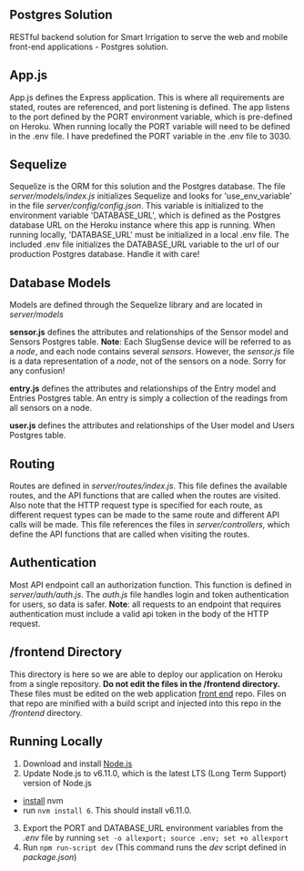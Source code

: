 ## Postgres Solution

RESTful backend solution for Smart Irrigation to serve the web and mobile front-end applications - Postgres solution.

## App.js

App.js defines the Express application. This is where all requirements are stated, routes are referenced, and port listening is defined. The app listens to the port defined by the PORT environment variable, which is pre-defined on Heroku. When running locally the PORT variable will need to be defined in the .env file. I have predefined the PORT variable in the .env file to 3030.

## Sequelize

Sequelize is the ORM for this solution and the Postgres database. The file *server/models/index.js* initializes Sequelize and looks for 'use\_env\_variable' in the file *server/config/config.json*. This variable is initialized to the environment variable 'DATABASE\_URL', which is defined as the Postgres database URL on the Heroku instance where this app is running. When running locally, 'DATABASE\_URL' must be initialized in a local .env file. The included .env file initializes the DATABASE_URL variable to the url of our production Postgres database. Handle it with care!

## Database Models

Models are defined through the Sequelize library and are located in *server/models*

**sensor.js** defines the attributes and relationships of the Sensor model and Sensors Postgres table. **Note**: Each SlugSense device will be referred to as a *node*, and each node contains several *sensors*. However, the *sensor.js* file is a data representation of a *node*, not of the sensors on a node. Sorry for any confusion!

**entry.js** defines the attributes and relationships of the Entry model and Entries Postgres table. An entry is simply a collection of the readings from all sensors on a node. 

**user.js** defines the attributes and relationships of the User model and Users Postgres table.

## Routing

Routes are defined in *server/routes/index.js*. This file defines the available routes, and the API functions that are called when the routes are visited. Also note that the HTTP request type is specified for each route, as different request types can be made to the same route and different API calls will be made. This file references the files in *server/controllers*, which define the API functions that are called when visiting the routes.

## Authentication

Most API endpoint call an authorization function. This function is defined in *server/auth/auth.js*. The *auth.js* file handles login and token authentication for users, so data is safer. **Note**: all requests to an endpoint that requires authentication must include a valid api token in the body of the HTTP request. 

## /frontend Directory

This directory is here so we are able to deploy our application on Heroku from a single repository. **Do not edit the files in the /frontend directory.** These files must be edited on the web application [front end](https://github.com/Ewocker/SmartIrrigation-Webapp) repo. Files on that repo are minified with a build script and injected into this repo in the */frontend* directory. 

## Running Locally

1. Download and install [Node.js]( https://nodejs.org/en/download/)
2. Update Node.js to v6.11.0, which is the latest LTS (Long Term Support) version of Node.js
 - [install](https://github.com/creationix/nvm#installation) nvm
 - run `nvm install 6`. This should install v6.11.0.

3. Export the PORT and DATABASE_URL environment variables from the *.env* file by running `set -o allexport; source .env; set +o allexport`
4. Run `npm run-script dev` (This command runs the *dev* script defined in *package.json*)